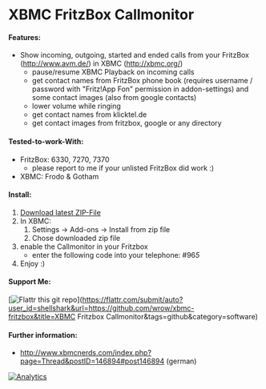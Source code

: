 XBMC FritzBox Callmonitor
=========================

#### Features:

* Show incoming, outgoing, started and ended calls from your FritzBox (http://www.avm.de/) in XBMC (http://xbmc.org/)
   * pause/resume XBMC Playback on incoming calls
   * get contact names from FritzBox phone book (requires username / password with "Fritz!App Fon" permission in addon-settings) and some contact images (also from google contacts)
   * lower volume while ringing
   * get contact names from klicktel.de
   * get contact images from fritzbox, google or any directory

#### Tested-to-work-With:

* FritzBox: 6330, 7270, 7370
   * please report to me if your unlisted FritzBox did work :)
* XBMC: Frodo & Gotham

#### Install:

1. [Download latest ZIP-File](https://github.com/wrow/xbmc-fritzbox/archive/v4.zip)
1. In XBMC:
   1. Settings -> Add-ons -> Install from zip file
   1. Chose downloaded zip file
1. enable the Callmonitor in your Fritzbox
   * enter the following code into your telephone: #96*5*
1. Enjoy :)

#### Support Me:
[![Flattr this git repo](http://api.flattr.com/button/flattr-badge-large.png)](https://flattr.com/submit/auto?user_id=shellshark&url=https://github.com/wrow/xbmc-fritzbox&title=XBMC Fritzbox Callmonitor&tags=github&category=software)

#### Further information:
* http://www.xbmcnerds.com/index.php?page=Thread&postID=146894#post146894 (german)

[![Analytics](https://ga-beacon.appspot.com/UA-47832055-1/xbmc-fritzbox/readme?pixel)](https://github.com/wrow/xbmc-fritzbox/)
